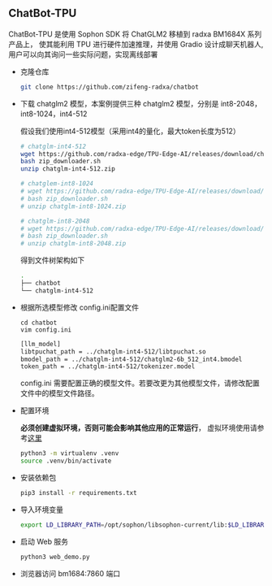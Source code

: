 ## ChatBot-TPU 

ChatBot-TPU 是使用 Sophon SDK 将 ChatGLM2 移植到 radxa BM1684X 系列产品上， 使其能利用 TPU 进行硬件加速推理，并使用 Gradio 设计成聊天机器人, 用户可以向其询问一些实际问题，实现离线部署 

- 克隆仓库

  ```bash
  git clone https://github.com/zifeng-radxa/chatbot
  ```

- 下载 chatglm2 模型，本案例提供三种 chatglm2 模型，分别是 int8-2048，int8-1024，int4-512

    假设我们使用int4-512模型（采用int4的量化，最大token长度为512）
    
    ```bash
    # chatglm-int4-512
    wget https://github.com/radxa-edge/TPU-Edge-AI/releases/download/chatglm-int4-512/zip_downloader.sh
    bash zip_downloader.sh
    unzip chatglm-int4-512.zip
    
    # chatglem-int8-1024
    # wget https://github.com/radxa-edge/TPU-Edge-AI/releases/download/chatglm-int8-1024/zip_downloader.sh
    # bash zip_downloader.sh
    # unzip chatglm-int8-1024.zip
    
    # chatglm-int8-2048
    # wget https://github.com/radxa-edge/TPU-Edge-AI/releases/download/chatglm-int8-2048/zip_downloader.sh
    # bash zip_downloader.sh
    # unzip chatglm-int8-2048.zip
    ```

    得到文件树架构如下
    
    ```bash
    .
    ├── chatbot
    └── chatglm-int4-512
    ```

- 根据所选模型修改 config.ini配置文件
    
    ```
    cd chatbot
    vim config.ini
    ```
    
    ```bash
    [llm_model]
    libtpuchat_path = ../chatglm-int4-512/libtpuchat.so
    bmodel_path = ../chatglm-int4-512/chatglm2-6b_512_int4.bmodel
    token_path = ../chatglm-int4-512/tokenizer.model
    ```
    
    config.ini 需要配置正确的模型文件。若要改更为其他模型文件，请修改配置文件中的模型文件路径。


- 配置环境 

    **必须创建虚拟环境，否则可能会影响其他应用的正常运行**， 虚拟环境使用请参考[这里](虚拟环境使用.md)
    ```bash
    python3 -m virtualenv .venv
    source .venv/bin/activate
    ```

- 安装依赖包
    ```bash
    pip3 install -r requirements.txt
    ```

- 导入环境变量
    ```bash
    export LD_LIBRARY_PATH=/opt/sophon/libsophon-current/lib:$LD_LIBRARY_PATH
    ```
  
- 启动 Web 服务
    ```bash
    python3 web_demo.py
    ```

- 浏览器访问 bm1684:7860 端口
